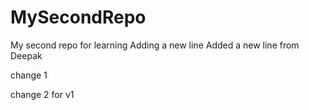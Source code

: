 # MySecondRepo
My second repo for learning
Adding a new line
Added a new line from Deepak


change 1

change 2 for v1